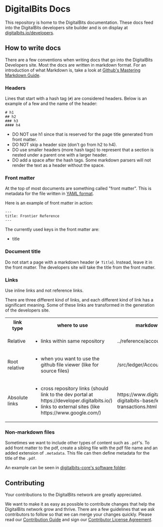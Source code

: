 DigitalBits Docs
============

This repository is home to the DigitalBits documentation. These docs feed into the DigitalBits developers site builder and is on display at [digitalbits.io/developers](https://developer.digitalbits.io/).

## How to write docs

There are a few conventions when writing docs that go into the DigitalBits Developers site. Most the docs are written in markdown format. For an introduction of what Markdown is, take a look at [Github's Mastering Markdown Guide](https://guides.github.com/features/mastering-markdown/).

### Headers

Lines that start with a hash tag (`#`) are considered headers. Below is an example of a few and the name of the header:

```
# h1
## h2
### h3
#### h4
```

- DO NOT use h1 since that is reserved for the page title generated from front matter.
- DO NOT skip a header size (don't go from h2 to h4).
- DO use smaller headers (more hash tags) to represent that a section is nested under a parent one with a larger header.
- DO add a space after the hash tags. Some markdown parsers will not render the text as a header without the space.

### Front matter

At the top of most documents are something called "front matter". This is metadata for the file written in [YAML format](https://en.wikipedia.org/wiki/YAML).

Here is an example of front matter in action:
```
---
title: Frontier Reference
---
```

The currently used keys in the front matter are:
- title

### Document title

Do not start a page with a markdown header (`# Title`). Instead, leave it in the front matter. The developers site will take the title from the front matter.

### Links

Use inline links and not reference links.

There are three different kind of links, and each different kind of link has a significant meaning. Some of these links are transformed in the generation of the developers site.

<table>
  <tbody>
    <tr>
      <th>link type</th>
      <th>where to use</th>
      <th>markdown link example</th>
      <th>resulting link (after dev portal processing)</th>
    </tr>
    <tr>
    <tr>
      <td>Relative</td>
      <td><ul><li>links within same repository</li></ul></td>
      <td>../reference/accounts-all.md</td>
      <td>../reference/accounts-all.html</td>
    </tr>
    <tr>
      <td>Root relative</td>
      <td><ul><li>when you want to use the github file viewer (like for source files)</li></ul></td>
      <td>/src/ledger/AccountFrame.cpp</td>
      <td>https://github.com/xdbfoundation/CURRENT-REPOSITORY/tree/master/src</td>
    </tr>
    <tr>
      <td>Absolute links</td>
      <td>
        <ul>
          <li>cross repository links (should link to the dev portal at https://developer.digitalbits.io/)</li>
          <li>links to external sites (like https://www.google.com/)</li>
        </ul>
      </td>
      <td>https://www.digitalbits.io/developers/js-digitalbits-base/learn/building-transactions.html</td>
      <td>https://www.digitalbits.io/developers/js-digitalbits-base/learn/building-transactions.html</td>
    </tr>
  </tbody>
</table>

### Non-markdown files

Sometimes we want to include other types of content such as `.pdf`'s. To add front matter to the pdf, create a sibling file with the pdf file name and an added extension of `.metadata`. This file can then define metadata for the title of the `.pdf`.

An example can be seen in [digitalbits-core's software folder](https://github.com/xdbfoundation/DigitalBits/tree/master/docs/software).

## Contributing

Your contributions to the DigitalBits network are greatly appreciated.

We want to make it as easy as possible to contribute changes that help the DigitalBits network grow and thrive. There are a few guidelines that we ask contributors to follow so that we can merge your changes quickly. Please read our [Contribution Guide](https://github.com/xdbfoundation/docs/blob/master/CONTRIBUTING.md) and sign our [Contributor License Agreement](https://developer.digitalbits.io/contributor.html).
